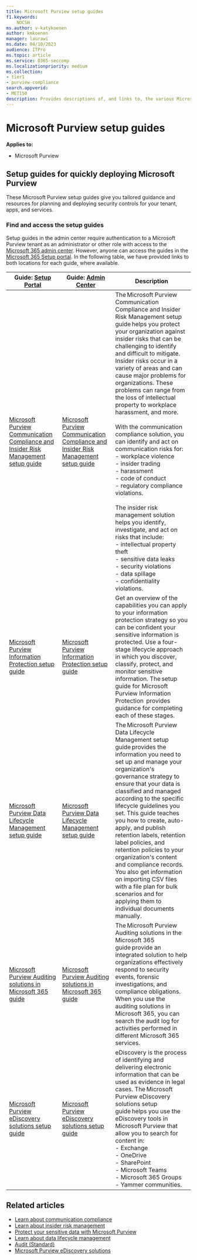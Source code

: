 ```yaml
---
title: Microsoft Purview setup guides
f1.keywords:
    NOCSH
ms.author: v-katykoenen
author: kmkoenen
manager: laurawi
ms.date: 04/10/2023
audience: ITPro
ms.topic: article
ms.service: O365-seccomp
ms.localizationpriority: medium
ms.collection:
- tier1
- purview-compliance
search.appverid:
- MET150 
description: Provides descriptions of, and links to, the various Microsoft Purview FastTrack setup guides.
---
```


# Microsoft Purview setup guides

**Applies to:**
- Microsoft Purview

## Setup guides for quickly deploying Microsoft Purview
These Microsoft Purview setup guides give you tailored guidance and resources for planning and deploying security controls for your tenant, apps, and services.

### Find and access the setup guides

Setup guides in the admin center require authentication to a Microsoft Purview tenant as an administrator or other role with access to the [Microsoft 365 admin center](https://go.microsoft.com/fwlink/?linkid=2224913). However, anyone can access the guides in the [Microsoft 365 Setup portal](https://go.microsoft.com/fwlink/?linkid=2220880). In the following table, we have provided links to both locations for each guide, where available.

|Guide: [Setup Portal](https://go.microsoft.com/fwlink/?linkid=2220880) | Guide: [Admin Center](https://go.microsoft.com/fwlink/?linkid=2224913) | Description| 
|-------------|-------------|--------------------|
|[Microsoft Purview Communication Compliance and Insider Risk Management setup guide](https://go.microsoft.com/fwlink/?linkid=2223415) | [Microsoft Purview Communication Compliance and Insider Risk Management setup guide](https://go.microsoft.com/fwlink/?linkid=2224188) | The Microsoft Purview Communication Compliance and Insider Risk Management setup guide helps you protect your organization against insider risks that can be challenging to identify and difficult to mitigate. Insider risks occur in a variety of areas and can cause major problems for organizations. These problems can range from the loss of intellectual property to workplace harassment, and more. <br> <br> With the communication compliance solution, you can identify and act on communication risks for: <br>  -  workplace violence <br>  -  insider trading <br>  -  harassment <br>  -  code of conduct <br>  -  regulatory compliance violations.  <br> <br> The insider risk management solution helps you identify, investigate, and act on risks that include: <br>   -  intellectual property theft  <br>   -  sensitive data leaks <br> - security violations <br>  -  data spillage <br>  -  confidentiality violations.|
| [Microsoft Purview Information Protection setup guide](https://go.microsoft.com/fwlink/?linkid=2222967) | [Microsoft Purview Information Protection setup guide](https://go.microsoft.com/fwlink/?linkid=2224687)  | Get an overview of the capabilities you can apply to your information protection strategy so you can be confident your sensitive information is protected. Use a four-stage lifecycle approach in which you discover, classify, protect, and monitor sensitive information. The setup guide for Microsoft Purview Information Protection  provides guidance for completing each of these stages.|
| [Microsoft Purview Data Lifecycle Management setup guide](https://go.microsoft.com/fwlink/?linkid=2223154) | [Microsoft Purview Data Lifecycle Management setup guide](https://go.microsoft.com/fwlink/?linkid=2224686) | The Microsoft Purview Data Lifecycle Management setup guide provides the information you need to set up and manage your organization's governance strategy to ensure that your data is classified and managed according to the specific lifecycle guidelines you set. This guide teaches you how to create, auto-apply, and publish retention labels, retention label policies, and retention policies to your organization's content and compliance records. You also get information on importing CSV files with a file plan for bulk scenarios and for applying them to individual documents manually. |
| [Microsoft Purview Auditing solutions in Microsoft 365 guide](https://go.microsoft.com/fwlink/?linkid=2223153) | [Microsoft Purview Auditing solutions in Microsoft 365 guide](https://go.microsoft.com/fwlink/?linkid=2224816) | The Microsoft Purview Auditing solutions in the Microsoft 365 guide provide an integrated solution to help organizations effectively respond to security events, forensic investigations, and compliance obligations. When you use the auditing solutions in Microsoft 365, you can search the audit log for activities performed in different Microsoft 365 services. |
| [Microsoft Purview eDiscovery solutions setup guide](https://go.microsoft.com/fwlink/?linkid=2223416) | [Microsoft Purview eDiscovery solutions setup guide](https://go.microsoft.com/fwlink/?linkid=2224465) | eDiscovery is the process of identifying and delivering electronic information that can be used as evidence in legal cases. The Microsoft Purview eDiscovery solutions setup guide helps you use the eDiscovery tools in Microsoft Purview that allow you to search for content in:  <br>  -  Exchange <br>  -  OneDrive <br>  -  SharePoint <br>  -  Microsoft Teams <br>  -  Microsoft 365 Groups <br>  -  Yammer communities. |

## Related articles

- [Learn about communication compliance](communication-compliance.md#learn-about-communication-compliance)
- [Learn about insider risk management](insider-risk-management.md#learn-about-insider-risk-management)
- [Protect your sensitive data with Microsoft Purview](information-protection.md#protect-your-sensitive-data-with-microsoft-purview)
- [Learn about data lifecycle management](data-lifecycle-management.md#learn-about-data-lifecycle-management)
- [Audit (Standard)](audit-solutions-overview.md#audit-standard)
- [Microsoft Purview eDiscovery solutions](ediscovery.md#microsoft-purview-ediscovery-solutions)
